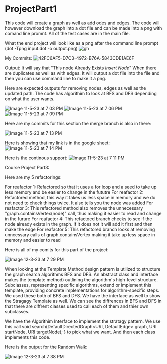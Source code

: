 # ProjectPart1
This code will create a graph as well as add odes and edges. 
The code will however download the graph into a dot file and can be made into a png with comand line promnt. 
All of the test cases are in the main file. 


What the end project will look like as a png after the command line prompt (dot -Tpng input.dot -o output.png) 
![gh](https://github.com/arnavsangelkar1/ProjectPart1/assets/147441660/1d1d1d84-0f08-486c-b259-4791723fa50e)

My Commits: 
![42FC6AF5-D7C3-4972-B76A-5843CDE1AE6F](https://github.com/arnavsangelkar1/CSE464/assets/147441660/7b51a97d-6b12-406d-9f70-47f09c852157)

Output: It will say that "This node Already Exists *Insert Node*" When there are duplicates as well as with edges. It will output a dot file into the file and then you can use command line to make it a png. 

Here are expected outputs for removing nodes, edges as well as the updated path. The code has algorithim to look at BFS and DFS depending on what the user wants. 

![Image 11-5-23 at 7 03 PM](https://github.com/arnavsangelkar1/CSE464/assets/147441660/0d2cad35-c664-4bd0-8e63-90838f650ff3)
![Image 11-5-23 at 7 06 PM](https://github.com/arnavsangelkar1/CSE464/assets/147441660/25d1dddb-6ff9-4738-a4e2-472f367ce0e2)
![Image 11-5-23 at 7 09 PM](https://github.com/arnavsangelkar1/CSE464/assets/147441660/5e6fee63-7d1d-46d5-b8d6-2a11e7a8f11b)

Here are my commits for this section the merge branch is also in there: 

![Image 11-5-23 at 7 13 PM](https://github.com/arnavsangelkar1/CSE464/assets/147441660/4c51f111-9fa0-4dce-a577-9bd1594481ec)

Here is showing that my link is in the google sheet:
![Image 11-5-23 at 7 14 PM](https://github.com/arnavsangelkar1/CSE464/assets/147441660/fec17d37-241a-4d48-b4ff-4f17ea667384)

Here is the continous support: 
![Image 11-5-23 at 7 11 PM](https://github.com/arnavsangelkar1/CSE464/assets/147441660/5b2c4193-613c-474c-b847-007ff4fd75f2)


Course Project Part3: 

Here are my 5 refactorings: 

For reafactor 1: Refactored so that it uses a for loop and a seed to take up less memory and be easier to change in the fututre
For reafactor 2: Refactored method, this way it takes us less space in memory and we do not need to check things twice. It also tells you the node was added
For reafactor 3: This refactored method also removes the unnecessary "graph.containsVertex(node)" call, thus making it easier to read and change in the furure 
For reafactor 4: This refactoed branch checks to see if the node already exists in the graph. If it does not it will add it first and then make the edge
For reafactor 5: This refactored branch looks at removing unncessary calls of graph.containsVertex making it take up less space in memory and easier to read 

Here is all of my comits for this part of the project: 

![Image 12-3-23 at 7 29 PM](https://github.com/arnavsangelkar1/CSE464/assets/147441660/42b7479f-8304-4b38-a84c-9135f6eb58db)

When looking at the Template Method design pattern is utilized to structure the graph search algorithms BFS and DFS. An abstract class and interface makes the template method) outlining the algorithm's high-level structure. Subclasses, representing specific algorithms, extend or implement this template, providing concrete implementations for algorithm-specific steps. We used these both of BFS and DFS. We have the interface as well to show the Stragagy Template as well. We can see the diffrences in BFS and DFS in that there are diffrent classes used to call each of them and thier own subclasses. 

We have the Algorithim Interface to implement the stratagy pattern. We use this call void search(DefaultDirectedGraph<URI, DefaultEdge> graph, URI startNode, URI targetNode);
} to pick what we want. And then each class implements this code. 

Here is the output for the Random Walk: 

![Image 12-3-23 at 7 38 PM](https://github.com/arnavsangelkar1/CSE464/assets/147441660/3ee89afc-b3f6-479e-90b3-387e6f3bbf9e)




